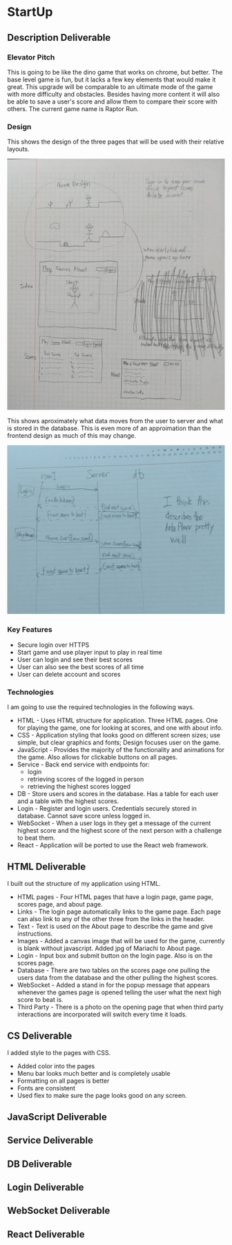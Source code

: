 # StartUp


## Description Deliverable


### Elevator Pitch
This is going to be like the dino game that works on chrome, but better. The base level 
game is fun, but it lacks a few key elements that would make it great. This upgrade will be 
comparable to an ultimate mode of the game with more difficulty and obstacles. 
Besides having more content it will also be able to save a user's score and allow 
them to compare their score with others. The current game name is Raptor Run. 

### Design

This shows the design of the three pages that will be used with their relative layouts.

![Mock](Design2.jpg)

This shows aproximately what data moves from the user to server and what is stored in the database. 
This is even more of an approimation than the frontend design as much of this may change. 

![Mock](BackEnd.jpg)

### Key Features
- Secure login over HTTPS
- Start game and use player input to play in real time
- User can login and see their best scores
- User can also see the best scores of all time
- User can delete account and scores

### Technologies
I am going to use the required technologies in the following ways.

- HTML - Uses HTML structure for application. Three HTML pages. One for playing the game, one for looking at scores, and one with about info.
- CSS - Application styling that looks good on different screen sizes; use simple, but clear graphics and fonts; Design focuses user on the game.
- JavaScript - Provides the majority of the functionality and animations for the game. Also allows for clickable buttons on all pages. 
- Service - Back end service with endpoints for:
    - login
    - retrieving scores of the logged in person
    - retrieving the highest scores logged
- DB - Store users and scores in the database. Has a table for each user and a table with the highest scores.
- Login - Register and login users. Credentials securely stored in database. Cannot save score unless logged in. 
- WebSocket - When a user logs in they get a message of the current highest score and the highest score of the next person with a challenge to beat them. 
- React - Application will be ported to use the React web framework.


## HTML Deliverable
I built out the structure of my application using HTML.

- HTML pages - Four HTML pages that have a login page, game page, scores page, and about page.
- Links - The login page automatically links to the game page. Each page can also link to any of the other three from the links in the header. 
- Text - Text is used on the About page to describe the game and give instructions. 
- Images - Added a canvas image that will be used for the game, currently is blank without javascript. Added jpg of Mariachi to About page. 
- Login - Input box and submit button on the login page. Also is on the scores page.
- Database - There are two tables on the scores page one pulling the users data from the database and the other pulling the highest scores. 
- WebSocket - Added a stand in for the popup message that appears whenever the games page is opened telling the user what the next high score to beat is.
- Third Party - There is a photo on the opening page that when third party interactions are incorporated will switch every time it loads. 


## CS Deliverable
I added style to the pages with CSS.

- Added color into the pages
- Menu bar looks much better and is completely usable
- Formatting on all pages is better
- Fonts are consistent
- Used flex to make sure the page looks good on any screen. 

## JavaScript Deliverable

## Service Deliverable

## DB Deliverable

## Login Deliverable

## WebSocket Deliverable

## React Deliverable
